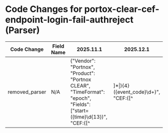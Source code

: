 # Code Changes for portox-clear-cef-endpoint-login-fail-authreject (Parser)

| Code Change | Field Name | 2025.11.1 | 2025.12.1 |
|-------------|------------|-----------|------------|
| removed_parser | N/A | {"Vendor": "Portnox", "Product": "Portnox CLEAR", "TimeFormat": "epoch", "Fields": ["start=({time}\d{13})", "CEF:([^|]*\|){4}({event_code}\d+)", "CEF:([^|]*\|){5}({event_name}[^|]+)", "src=({src_ip}((([0-9a-fA-F.]{0,4}):{1,2}){1,7}([0-9a-fA-F]){0,4})|(((25[0-5]|(2[0-4]|1\d|[0-9]|)\d)\.?\b){4}))(:({src_port}\d+))?", "dst=({dest_ip}((([0-9a-fA-F.]{0,4}):{1,2}){1,7}([0-9a-fA-F]){0,4})|(((25[0-5]|(2[0-4]|1\d|[0-9]|)\d)\.?\b){4}))(:({dest_port}\d+))?", "cs4=(unknown|({auth_method}[^=]+?))\s\w+=", "cs2=({policy_name}[^=]+?)\s\w+=", "msg=({additional_info}[^=]+?)\s\w+="], "Name": "portox-clear-cef-endpoint-login-fail-authreject", "Conditions": ["|Portnox", "|CLEAR|", "act=Access", "RADIUS failed to authenticate", "'Authentication rejected'"], "ParserVersion": "v1.0.0"} | N/A |